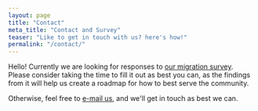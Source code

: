 ```yaml
---
layout: page
title: "Contact"
meta_title: "Contact and Survey"
teaser: "Like to get in touch with us? here's how!"
permalink: "/contact/"
---
```

Hello! Currently we are looking for responses to <a href="https://t.co/NoPMvtxtWX">our migration survey</a>.  Please consider taking the time to fill it out as best you can, as the findings from it will help us create a roadmap for how to best serve the community. 
 
Otherwise, feel free to <a href="mailto:tcrocken@uh.edu">e-mail us</a>, and we'll get in touch as best we can. 
